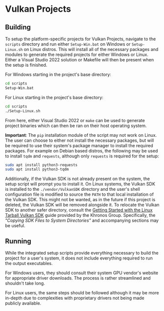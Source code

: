 # Vulkan Projects

## Building

To setup the platform-specific projects for Vulkan Projects, navigate to the `scripts` directory and run either `Setup-Win.bat` on Windows or `Setup-Linux.sh` on Linux distros. This will install all of the necessary packages and modules to generate the required projects for either Windows or Linux. Either a Visual Studio 2022 solution or Makefile will then be present when the setup is finished.

For Windows starting in the project's base directory:

```bash
cd scripts
Setup-Win.bat
```

For Linux starting in the project's base directory:

```bash
cd scripts
./Setup-Linux.sh
```

From here, either Visual Studio 2022 or `make` can be used to generate project binaries which can then be ran on their host operating system. 

**Important**: The `pip` installation module of the script may not work on Linux. The user can choose to either not install the necessary packages, but will be required to use their system's package manager to install the required packages. For example on Debian based distros, the following may be used to install `tqdm` and `requests`, although only `requests` is required for the setup:

```bash
sudo apt install python3-requests
sudo apt install python3-tqdm
```

Additionally, if the Vulkan SDK is not already present on the system, the setup script will prompt you to install it. On Linux systems, the Vulkan SDK is installed to the `./vendor/VulkanSDK` directory and the user's shell configuration file is modified to source the `PATH` to that local installation of the Vulkan SDK. This might not be wanted, as in the future if this project is deleted, the Vulkan SDK will be removed alongside it. To relocate the Vulkan SDK to another safer directory, consult the [Getting Started with the Linux Tarball Vulkan SDK](https://vulkan.lunarg.com/doc/view/1.3.296.0/linux/getting_started.html) guide provided by the Khronos Group. Specifically, the *"Copying SDK Files to System Directories"* and accompanying sections may be useful.

## Running

While the integrated setup scripts provide everything necessary to build the project for a user's system, it does not include everything required to run the output executables. 

For Windows users, they should consult their system GPU vendor's website for appropriate driver downloads. The process is rather streamlined and shouldn't take long.

For Linux users, the same steps should be followed although it may be more in-depth due to complexities with proprietary drivers not being made publicly available. 